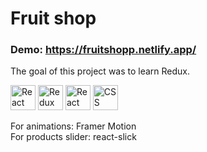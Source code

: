 # Fruit shop

### Demo: https://fruitshopp.netlify.app/

The goal of this project was to learn Redux.

<img src="https://user-images.githubusercontent.com/79527801/172619681-0c968baa-d60c-4757-8191-743a11383fe4.png" alt="React" height="40"> <img src="https://user-images.githubusercontent.com/79527801/183250792-f121ea0a-a70c-4798-857f-a7179b6a3a67.png" alt="Redux" height="40"> <img src="https://user-images.githubusercontent.com/79527801/183251092-33f190d3-55e9-4a5d-a2fb-59c559dbe1bd.png" alt="React Router" height="40"> <img src="https://user-images.githubusercontent.com/79527801/172620796-9f2368f8-aba7-4f82-b5f2-a84263f6388c.png" alt="CSS Modules" height="40">

For animations: Framer Motion <br />
For products slider: react-slick

